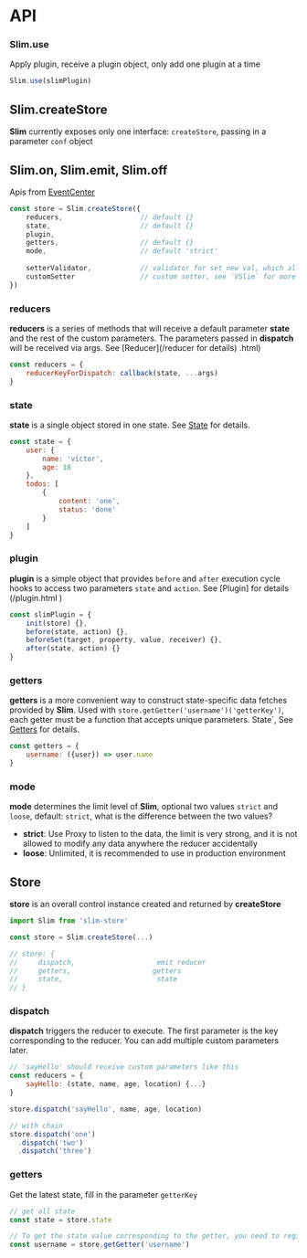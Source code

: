 # API

### Slim.use
Apply plugin, receive a plugin object, only add one plugin at a time

```javascript
Slim.use(slimPlugin)
```

## Slim.createStore
**Slim** currently exposes only one interface: `createStore`, passing in a parameter `conf` object

## Slim.on, Slim.emit, Slim.off
Apis from [EventCenter](/event.html)

```javascript
const store = Slim.createStore({
    reducers,                   // default {}
    state,                      // default {}
    plugin,
    getters,                    // default {}
    mode,                       // default 'strict'
    
    setterValidator,            // validator for set new val, which allow to add custom validation rules
    customSetter                // custom setter, see `VSlim` for more
})
```

### reducers
**reducers** is a series of methods that will receive a default parameter **state** and the rest of the custom parameters. The parameters passed in **dispatch** will be received via args. See [Reducer](/reducer for details) .html)

```javascript
const reducers = {
    reducerKeyForDispatch: callback(state, ...args) 
}
```

### state
**state** is a single object stored in one state. See [State](/state.html) for details.

```javascript
const state = {
    user: {
        name: 'victor',
        age: 18
    },
    todos: [
        {
            content: 'one',
            status: 'done'
        }
    ]
}
```

### plugin
**plugin** is a simple object that provides `before` and `after` execution cycle hooks to access two parameters `state` and `action`. See [Plugin] for details (/plugin.html )

```javascript
const slimPlugin = {
    init(store) {},
    before(state, action) {},
    beforeSet(target, property, value, receiver) {},
    after(state, action) {}
}
```

### getters
**getters** is a more convenient way to construct state-specific data fetches provided by **Slim**. Used with `store.getGetter('username')('getterKey')`, each getter must be a function that accepts unique parameters. State`,
See [Getters](/state.html#getters) for details.

```javascript
const getters = {
    username: ({user}) => user.name 
}
```

### mode
**mode** determines the limit level of **Slim**, optional two values ​​`strict` and `loose`, default: `strict`, what is the difference between the two values?

* **strict**: Use Proxy to listen to the data, the limit is very strong, and it is not allowed to modify any data anywhere the reducer accidentally
* **loose**: Unlimited, it is recommended to use in production environment

## Store
**store** is an overall control instance created and returned by **createStore**

```javascript
import Slim from 'slim-store'

const store = Slim.createStore(...)

// store: {
//     dispatch,                    emit reducer
//     getters,                    getters
//     state,                       state
// }
```

### dispatch
**dispatch** triggers the reducer to execute. The first parameter is the key corresponding to the reducer. You can add multiple custom parameters later.

```javascript
// 'sayHello' should receive custom parameters like this
const reducers = {
    sayHello: (state, name, age, location) {...}
}

store.dispatch('sayHello', name, age, location)

// with chain
store.dispatch('one')
  .dispatch('two')
  .dispatch('three')
```

### getters
Get the latest state, fill in the parameter `getterKey`

```javascript
// get all state
const state = store.state                  

// To get the state value corresponding to the getter, you need to register the getter in advance, and return undefined if the getter does not exist.
const username = store.getGetter('username')     
```
